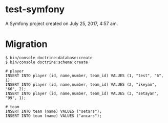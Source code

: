 test-symfony
============

A Symfony project created on July 25, 2017, 4:57 am.

Migration
============

```
$ bin/console doctrine:database:create
$ bin/console doctrine:schema:create
```

```
# player
INSERT INTO player (id, name,number, team_id) VALUES (1, "test", "6", 1);
INSERT INTO player (id, name,number, team_id) VALUES (2, "ikeyan", "66", 2);
INSERT INTO player (id, name,number, team_id) VALUES (3, "setayan", "99", 1);

# team
INSERT INTO team (name) VALUES ("setars");
INSERT INTO team (name) VALUES ("ancars");
```
